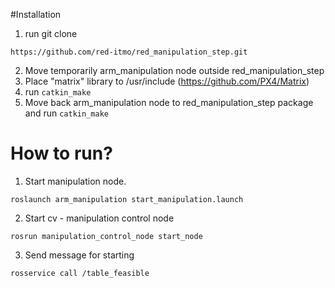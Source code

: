 #Installation

1. run git clone 
```
https://github.com/red-itmo/red_manipulation_step.git
```

2. Move temporarily arm_manipulation node outside red_manipulation_step
3. Place "matrix" library to /usr/include (https://github.com/PX4/Matrix)
4. run ```catkin_make```
5. Move back arm_manipulation node to red_manipulation_step package and run ``` catkin_make ```

# How to run?

1. Start manipulation node.
```
roslaunch arm_manipulation start_manipulation.launch
```

2. Start cv - manipulation control node
```
rosrun manipulation_control_node start_node
```

3. Send message for starting
```
rosservice call /table_feasible
```